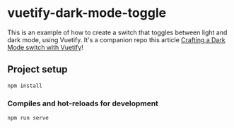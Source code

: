 # vuetify-dark-mode-toggle

This is an example of how to create a switch that toggles between light and dark mode, using Vuetify. It's a companion repo this article [Crafting a Dark Mode switch with Vuetify](https://dev.to/nathan_sheryak/crafting-a-dark-mode-switch-with-vuetify-2ea8)!

## Project setup
```
npm install
```

### Compiles and hot-reloads for development
```
npm run serve
```
